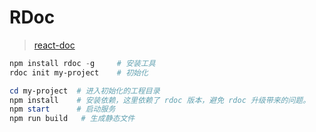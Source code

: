 <!-- 
title: RDoc
sort: 
--> 
# RDoc

> [react-doc](https://react-doc.github.io/)

```powershell
npm install rdoc -g 	# 安装工具
rdoc init my-project	# 初始化

cd my-project  # 进入初始化的工程目录
npm install    # 安装依赖，这里依赖了 rdoc 版本，避免 rdoc 升级带来的问题。
npm start      # 启动服务
npm run build	# 生成静态文件
```

